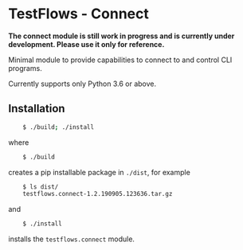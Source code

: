 # TestFlows - Connect

**The connect module is still work in progress and is currently under development.
Please use it only for reference.**

Minimal module to provide capabilities to connect to
and control CLI programs.

Currently supports only Python 3.6 or above.

## Installation

```bash
    $ ./build; ./install
```

where

```bash
    $ ./build
```

creates a pip installable package in `./dist`, for example

```bash
    $ ls dist/
    testflows.connect-1.2.190905.123636.tar.gz
```

and

```bash
    $ ./install
```

installs the `testflows.connect` module.
